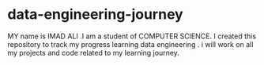 # data-engineering-journey
MY name is IMAD ALI .I am a student of COMPUTER SCIENCE.
I created this repository to track my progress learning data engineering .
i will work on all my projects and code related to my learning journey.
